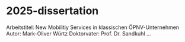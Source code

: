 # 2025-dissertation
Arbeitstitel: New Mobilitiy Services in klassischen ÖPNV-Unternehmen
Autor: Mark-Oliver Würtz
Doktorvater: Prof. Dr. Sandkuhl
...
